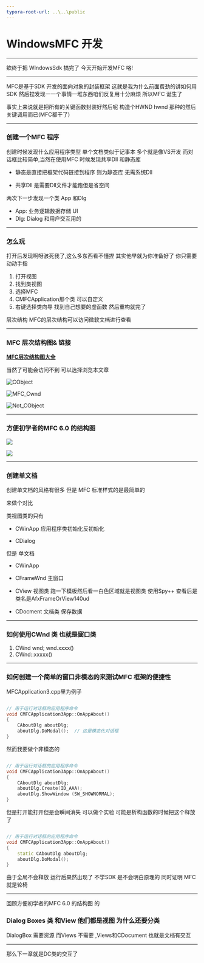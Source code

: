 ```yaml
---
typora-root-url: ..\..\public
---
```


# WindowsMFC 开发 

-----

欸终于把 WIndowsSdk 搞完了 今天开始开发MFC 咯!

---

MFC是基于SDK 开发的面向对象的封装框架 这就是我为什么前面费劲的讲如何用SDK 然后捏发现一一个事情一堆东西咱们反复用十分麻烦 所以MFC 诞生了

事实上来说就是把所有的关键函数封装好然后呢 构造个HWND hwnd 那种的然后关键调用而已(MFC都干了)

---

 ### 创建一个MFC 程序

创建时候发现什么应用程序类型  单个文档类似于记事本 多个就是像VS开发 而对话框比较简单,当然在使用MFC 时候发现共享Dll 和静态库

- 静态是直接把框架代码链接到程序 则为静态库 无需系统Dll

- 共享Dll 是需要Dll文件才能跑但是省空间

两次下一步发现一个类 App 和Dlg

- App: 业务逻辑数据存储 UI
- Dlg: Dialog 和用户交互用的

---

### 怎么玩

打开后发现啊呀骇死我了,这么多东西看不懂捏 其实他早就为你准备好了 你只需要动动手指

1. 打开视图
2. 找到类视图
3. 选择MFC 
4. CMFCApplication那个类 可以自定义
5. 右键选择类向导 找到自己想要的虚函数 然后重构就完了

层次结构 MFC的层次结构可以访问微软文档进行查看

---

### MFC 层次结构图& 链接

**[MFC层次结构图大全](https://learn.microsoft.com/zh-cn/cpp/mfc/hierarchy-chart?view=msvc-170)**

当然了可能会访问不到 可以选择浏览本文章

![CObject](/WinMFC/MFC_CObject.png)

![MFC_Cwnd](/WinMFC/MFC_CWnd_CCmdTarget.png)

![Not_CObject](/WinMFC/MFC_Not_CObject.png)



----

### 方便初学者的MFC 6.0 的结构图

![](/WinMFC/6.0MFC.png)

![](/WinMFC/MFC_6.0_2.png)

----------

### 创建单文档

创建单文档的风格有很多 但是 MFC 标准样式的是最简单的

来做个对比

类视图类的只有

* CWinApp  应用程序类初始化反初始化

* CDialog

但是 单文档

* CWinApp

* CFrameWnd 主窗口

* CView 视图类 跑一下模板然后看一白色区域就是视图类 使用Spy++ 查看后是类名是AfxFrameOrView140ud

* CDocment 文档类 保存数据

---

###    如何使用CWnd 类 也就是窗口类

1. CWnd wnd;  wnd.xxxx()
2. CWnd::xxxxx()

---

### 如何创建一个简单的窗口非模态的来测试MFC 框架的便捷性

MFCApplication3.cpp里为例子

```c++

// 用于运行对话框的应用程序命令
void CMFCApplication3App::OnAppAbout()
{
	CAboutDlg aboutDlg;
	aboutDlg.DoModal();  // 这是模态化对话框
}

```

然而我要做个非模态的 

```c++

// 用于运行对话框的应用程序命令
void CMFCApplication3App::OnAppAbout()
{
	CAboutDlg aboutDlg;
	aboutDlg.Create(ID_AAA);
	aboutDlg.ShowWindow (SW_SHOWNORMAL);
}

```

但是打开能打开但是会瞬间消失 可以做个实验 可能是析构函数的时候把这个释放了

```c++

// 用于运行对话框的应用程序命令
void CMFCApplication3App::OnAppAbout()
{
	static CAboutDlg aboutDlg;
	aboutDlg.DoModal();
}

```

由于全局不会释放 运行后果然出现了 不学SDK 是不会明白原理的 同时证明 MFC 就是轮椅

---

回顾方便初学者的MFC 6.0 的结构图 的

### Dialog Boxes 类 和View 他们都是视图 为什么还要分类

DialogBox 需要资源 而Views 不需要 ,Views和CDocument 也就是文档有交互

-----

那么下一章就是DC类的交互了
